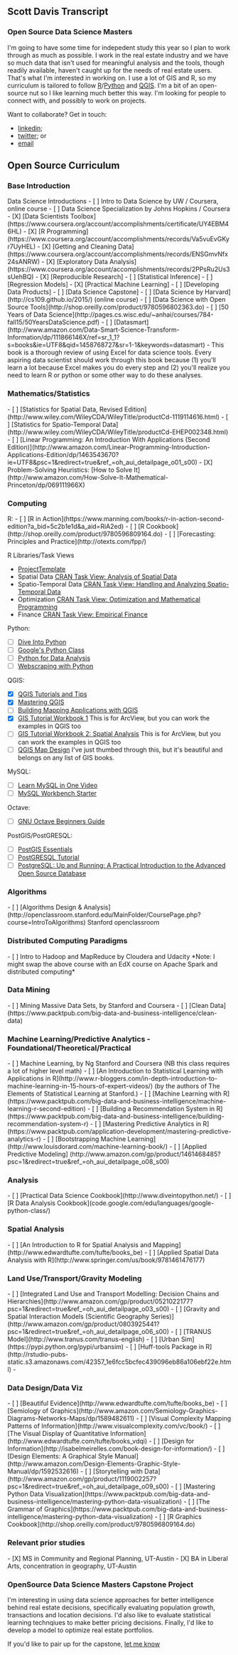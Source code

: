<h2>Scott Davis Transcript</h2>
<h3>Open Source Data Science Masters</h3>

I'm going to have some time for indepedent study this year so I plan to work through as much as possible.  I work in the real estate industry and we have so much data that isn't used for meaningful analysis and the tools, though readily available, haven't caught up for the needs of real estate users.  That's what I'm interested in working on.  I use a lot of GIS and R, so my curriculum is tailored to follow [R](https://www.r-project.org/)/[Python](www.python.org) and [QGIS](www.qgis.org).  I'm a bit of an open-source nut so I like learning much better this way.  I'm looking for people to connect with, and possibly to work on projects.

Want to collaborate? Get in touch: 
 * [linkedin](http://www.linkedin.com/in/scottcdavis);
 * [twitter](http://www.twitter.com/scottdavisCRE); or
 * [email](mailto:scott@tisonadevelopment.com)


<h2>Open Source Curriculum</h2>
<h3>Base Introduction</h3>
Data Science Introductions
 - [ ] Intro to Data Science by UW / Coursera, online course
 - [ ] Data Science Specialization by Johns Hopkins / Coursera
 -  [X] [Data Scientists Toolbox](https://www.coursera.org/account/accomplishments/certificate/UY4EBM46HL)
 -  [X] [R Programming](https://www.coursera.org/account/accomplishments/records/Va5vuEvGKyr7UyHEL)
 -  [X] [Getting and Cleaning Data](https://www.coursera.org/account/accomplishments/records/ENSGmvNfx24sANRW)
 -  [X] [Exploratory Data Analysis](https://www.coursera.org/account/accomplishments/records/2PPsRu2Us3sUehBQ)
 -  [X] [Reproducible Research]
 -  [ ] [Statistical Inference]
 -  [ ] [Regression Models] 
 -  [X] [Practical Machine Learning]
 -  [ ] [Developing Data Products]
 -  [ ] [Data Science Capstone]
- [ ] [Data Science by Harvard](http://cs109.github.io/2015/) (online course)
- [ ] [Data Science with Open Source Tools](http://shop.oreilly.com/product/9780596802363.do)
- [ ] [50 Years of Data Science](http://pages.cs.wisc.edu/~anhai/courses/784-fall15/50YearsDataScience.pdf)
- [ ] [Datasmart](http://www.amazon.com/Data-Smart-Science-Transform-Information/dp/111866146X/ref=sr_1_1?s=books&ie=UTF8&qid=1458768727&sr=1-1&keywords=datasmart) - This book is a thorough review of using Excel for data science tools.  Every aspiring data scientist should work through this book because (1) you'll learn a lot because Excel makes you do every step and (2) you'll realize you need to learn R or python or some other way to do these analyses.

<h3>Mathematics/Statistics</h3>
 - [ ] [Statistics for Spatial Data, Revised Edition](http://www.wiley.com/WileyCDA/WileyTitle/productCd-1119114616.html)
 - [ ] [Statistics for Spatio-Temporal Data](http://www.wiley.com/WileyCDA/WileyTitle/productCd-EHEP002348.html)
 - [ ] [Linear Programming: An Introduction With Applications (Second Edition)](http://www.amazon.com/Linear-Programming-Introduction-Applications-Edition/dp/1463543670?ie=UTF8&psc=1&redirect=true&ref_=oh_aui_detailpage_o01_s00)
 - [X] Problem-Solving Heuristics: [How to Solve It](http://www.amazon.com/How-Solve-It-Mathematical-Princeton/dp/069111966X)

<h3>Computing</h3>
R: 
 - [ ] [R in Action](https://www.manning.com/books/r-in-action-second-edition?a_bid=5c2b1e1d&a_aid=RiA2ed)
 - [ ] [R Cookbook](http://shop.oreilly.com/product/9780596809164.do)
 - [ ] [Forecasting: Principles and Practice](http://otexts.com/fpp/) 

R Libraries/Task Views
 * [ProjectTemplate](http://projecttemplate.net/index.html)
 * Spatial Data [CRAN Task View: Analysis of Spatial Data](https://cran.r-project.org/web/views/Spatial.html)
 * Spatio-Temporal Data [CRAN Task View: Handling and Analyzing Spatio-Temporal Data](https://cran.r-project.org/web/views/SpatioTemporal.html)
 * Optimization [CRAN Task View: Optimization and Mathematical Programming](https://cran.r-project.org/web/views/Optimization.html)
 * Finance [CRAN Task View: Empirical Finance](https://cran.r-project.org/web/views/Finance.html)

Python: 
 - [ ] [Dive Into Python](http://www.diveintopython.net/)
 - [ ] [Google's Python Class](code.google.com/edu/languages/google-python-class/)
 - [ ] [Python for Data Analysis](http://shop.oreilly.com/product/0636920023784.do)
 - [ ] [Webscraping with Python](https://www.packtpub.com/big-data-and-business-intelligence/web-scraping-python) 

QGIS: 
 - [X] [QGIS Tutorials and Tips](http://www.qgistutorials.com/en/)
 - [X] [Mastering QGIS](https://www.packtpub.com/application-development/mastering-qgis)
 - [ ] [Building Mapping Applications with QGIS](https://www.packtpub.com/application-development/building-mapping-applications-qgis) 
 - [X] [GIS Tutorial Workbook 1](https://esripress.esri.com/display/index.cfm?fuseaction=display&websiteID=232&moduleID=1) This is for ArcView, but you can work the examples in QGIS too
 - [ ] [GIS Tutorial Workbook 2: Spatial Analysis](https://esripress.esri.com/display/index.cfm?fuseaction=display&websiteID=230&moduleID=0) This is for ArcView, but you can work the examples in QGIS too
 - [ ] [QGIS Map Design](https://locatepress.com/qmd) I've just thumbed through this, but it's beautiful and belongs on any list of GIS books.

MySQL: 
 - [ ] [Learn MySQL in One Video](https://www.youtube.com/watch?v=yPu6qV5byu4)
 - [ ] [MySQL Workbench Starter](code.google.com/edu/languages/google-python-class/)

Octave:
 - [ ] [GNU Octave Beginners Guide](https://www.packtpub.com/big-data-and-business-intelligence/gnu-octave-beginners-guide)

PostGIS/PostGRESQL:
 - [ ] [PostGIS Essentials](https://www.packtpub.com/big-data-and-business-intelligence/postgis-essentials)
 - [ ] [PostGRESQL Tutorial](http://www.postgresqltutorial.com/)
 - [ ] [PostgreSQL: Up and Running: A Practical Introduction to the Advanced Open Source Database](http://shop.oreilly.com/product/0636920032144.do)

<h3>Algorithms</h3>
 - [ ] [Algorithms Design & Analysis](http://openclassroom.stanford.edu/MainFolder/CoursePage.php?course=IntroToAlgorithms) Stanford openclassroom

<h3>Distributed Computing Paradigms</h3>
 - [ ] Intro to Hadoop and MapReduce by Cloudera and Udacity 
*Note: I might swap the above course with an EdX course on Apache Spark and distributed computing*

<h3>Data Mining</h3>
 - [ ] Mining Massive Data Sets, by Stanford and Coursera
 - [ ] [Clean Data] (https://www.packtpub.com/big-data-and-business-intelligence/clean-data)

<h3>Machine Learning/Predictive Analytics - Foundational/Theoretical/Practical</h3>
 - [ ] Machine Learning, by Ng Stanford and Coursera (NB this class requires a lot of higher level math)
 - [ ]  [An Introduction to Statistical Learning with Applications in R](http://www.r-bloggers.com/in-depth-introduction-to-machine-learning-in-15-hours-of-expert-videos/) (by the authors of The Elements of Statistical Learning at Stanford.)
 -  [ ] [Machine Learning with R](https://www.packtpub.com/big-data-and-business-intelligence/machine-learning-r-second-edition) 
 -  [ ] [Building a Recommendation System in R](https://www.packtpub.com/big-data-and-business-intelligence/building-recommendation-system-r) 
 -  [ ] [Mastering Predictive Analytics in R](https://www.packtpub.com/application-development/mastering-predictive-analytics-r) 
 -  [ ] [Bootstrapping Machine Learning](http://www.louisdorard.com/machine-learning-book/)
 -  [ ] [Applied Predictive Modeling] (http://www.amazon.com/gp/product/1461468485?psc=1&redirect=true&ref_=oh_aui_detailpage_o08_s00)

<h3>Analysis</h3>
 - [ ] [Practical Data Science Cookbook](http://www.diveintopython.net/)
 - [ ] [R Data Analysis Cookbook](code.google.com/edu/languages/google-python-class/)

<h3>Spatial Analysis</h3>
 - [ ] [An Introduction to R for Spatial Analysis and Mapping](http://www.edwardtufte.com/tufte/books_be)
 - [ ] [Applied Spatial Data Analysis with R](http://www.springer.com/us/book/9781461476177)

<h3>Land Use/Transport/Gravity Modeling</h3>
 - [ ] [Integrated Land Use and Transport Modelling: Decision Chains and Hierarchies](http://www.amazon.com/gp/product/0521022177?psc=1&redirect=true&ref_=oh_aui_detailpage_o03_s00)
 - [ ] [Gravity and Spatial Interaction Models (Scientific Geography Series)](http://www.amazon.com/gp/product/0803925441?psc=1&redirect=true&ref_=oh_aui_detailpage_o06_s00)
 - [ ] [TRANUS Model](http://www.tranus.com/tranus-english)
 - [ ] [Urban Sim](https://pypi.python.org/pypi/urbansim)
 - [ ] [Huff-tools Package in R] (http://rstudio-pubs-static.s3.amazonaws.com/42357_1e6fcc5bcfec439096eb86a106ebf22e.html) 
 - 
<h3>Data Design/Data Viz</h3>
 - [ ] [Beautiful Evidence](http://www.edwardtufte.com/tufte/books_be)
 - [ ] [Semiology of Graphics](http://www.amazon.com/Semiology-Graphics-Diagrams-Networks-Maps/dp/1589482611)
 - [ ] [Visual Complexity Mapping Patterns of Information](http://www.visualcomplexity.com/vc/book/)
 - [ ] [The Visual Display of Quantitative Information](http://www.edwardtufte.com/tufte/books_vdqi)
 - [ ] [Design for Information](http://isabelmeirelles.com/book-design-for-information/)
 - [ ] [Design Elements: A Graphical Style Manual](http://www.amazon.com/Design-Elements-Graphic-Style-Manual/dp/1592532616)   
 - [ ] [Storytelling with Data] (http://www.amazon.com/gp/product/1119002257?psc=1&redirect=true&ref_=oh_aui_detailpage_o09_s00)
 - [ ] [Mastering Python Data Visualization](https://www.packtpub.com/big-data-and-business-intelligence/mastering-python-data-visualization)
 - [ ] [The Grammar of Graphics](https://www.packtpub.com/big-data-and-business-intelligence/mastering-python-data-visualization)
 - [ ] [R Graphics Cookbook](http://shop.oreilly.com/product/9780596809164.do)
 
<h3>Relevant prior studies</h3>
 - [X] MS in Community and Regional Planning, UT-Austin
 - [X] BA in Liberal Arts, concentration in geography, UT-Austin

<h3>OpenSource Data Science Masters Capstone Project</h3>
I'm interesting in using data science approaches for better intelligence behind real estate decisions, specifically evaluating population growth, transactions and location decisions.  I'd also like to evaluate statistical learning technqiues to make better pricing decisions.  Finally, I'd like to develop a model to optimize real estate portfolios.

If you'd like to pair up for the capstone, [let me know](http://www.twitter.com/scottdavisCRE)

